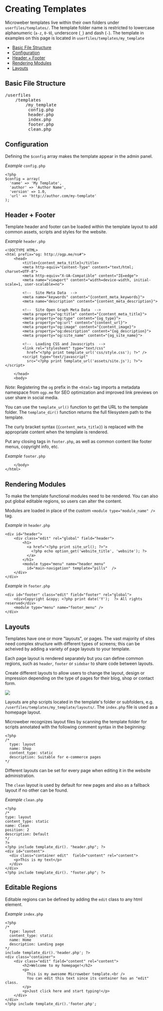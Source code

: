 # Creating Templates

Microweber templates live within their own folders under `userfiles/templates/`. The template folder name is restricted to lowercase alphanumeric (`a-z`, `0-9`), underscore (`_`) and dash (`-`). The template in examples on this page is located in `userfiles/templates/my_template`

* [Basic File Structure](#file-structure)
* [Configuration](#configuration)
* [Header + Footer](#header-footer)
* [Rendering Modules](#rendering-modules)
* [Layouts](#layouts)

## <a name="file-structure"></a> Basic File Structure
<pre>
/userfiles
    /templates
        /my_template
         config.php
         header.php
         index.php
         footer.php
         clean.php
</pre>

## <a name="configuration"></a> Configuration
Defining the `$config` array makes the template appear in the admin panel.

*Example* `config.php`
```
<?php
$config = array(
  'name' => 'My Template',
  'author' => 'Author Name',
  'version' => 1.0,
  'url' => 'http://author.com/my-template'
);
```

## <a name="header-footer"></a> Header + Footer
Template header and footer can be loaded within the template layout to add common assets, scripts and styles for the website.


*Example* `header.php`
```
<!DOCTYPE HTML>
<html prefix="og: http://ogp.me/ns#">
    <head>
        <title>{content_meta_title}</title>
        <meta http-equiv="Content-Type" content="text/html; charset=UTF-8">
        <meta http-equiv="X-UA-Compatible" content="IE=edge">
        <meta name="viewport" content="width=device-width, initial-scale=1, user-scalable=no">

        <!--  Site Meta Data  -->
        <meta name="keywords" content="{content_meta_keywords}">
        <meta name="description" content="{content_meta_description}">

        <!--  Site Open Graph Meta Data  -->
        <meta property="og:title" content="{content_meta_title}">
        <meta property="og:type" content="{og_type}">
        <meta property="og:url" content="{content_url}">
        <meta property="og:image" content="{content_image}">
        <meta property="og:description" content="{og_description}">
        <meta property="og:site_name" content="{og_site_name}">

        <!--  Loading CSS and Javascripts  -->
        <link rel="stylesheet" type="text/css"
          href="<?php print template_url('css/style.css'); ?>" />
        <script type="text/javascript"
          src="<?php print template_url('assets/site.js'); ?>"></script>

    </head>
    <body>
```
*Note:* Registering the `og` prefix in the `<html>` tag imports a metadata namespace from `ogp.me` for SEO optimization and improved link previews on user share in social media.

You can use the `template_url()` function to get the URL to the template folder. The `template_dir()` function returns the full filesystem path to the template.

The curly bracket syntax (`{content_meta_title}`) is replaced with the appropriate content when the template is rendered.

Put any closing tags in `footer.php`, as well as common content like footer menus, copyright info, etc.

*Example* `footer.php`
```
    </body>
</html>
```

## <a name="rendering-modules"></a> Rendering Modules
To make the template functional modules need to be rendered.
You can also put global editable regions, so users can alter the content.

Modules are loaded in place of the custom `<module type="module_name" />` tag.

*Example* in `header.php`
```
<div id="header">
    <div class="edit" rel="global" field="header">
        <h1>
          <a href="<?php print site_url(); ?>">
            <?php echo option_get('website_title', 'website'); ?>
          </a>
        </h1>
        <module type="menu" name="header_menu"
          id="main-navigation" template="pills"  />
    </div>
</div>
```
*Example* in `footer.php`
```
<div id="footer" class="edit" field="footer" rel="global">
    <div>Copyright &copy; <?php print date('Y');  ?> All rights reserved</div>
    <module type="menu" name="footer_menu" />
</div>
```

## Layouts <a name="layouts"></a>

Templates have one or more "layouts", or pages.
The vast majority of sites need complex structure with different types of screens; this can be acheived by adding a variety of page layouts to your template.

Each page layout is rendered separately but you can define common regions, such as `header`, `footer` or `sidebar` to share code between layouts.

Create different layouts to allow users to change the layout, design or impression depending on the type of pages for their blog, shop or contact form.

<img src="img/layout_selector.png" />

Layouts are php scripts located in the template's folder or subfolders, e.g. `/userfiles/templates/my_template/layouts/`. The `index.php` file is used as a homepage layout.

Microweber recognizes layout files by scanning the template folder for scripts annotated with the following comment syntax in the beginning:
```
<?php
/*
  type: layout
  name: Shop
  content_type: static
  description: Suitable for e-commerce pages
*/
```

Different layouts can be set for every page when editing it in the website administration.


The `clean` layout is used by default for new pages and also as a fallback layout if no other can be found.

*Example* `clean.php`
```
<?php
/*
type: layout
content_type: static
name: Clean
position: 2
description: Default
*/
?>
<?php include template_dir(). "header.php"; ?>
<div id="content"> 
  <div class="container edit"  field="content" rel="content">
    <p>This is my text</p>
  </div>
</div>
<?php include template_dir(). "footer.php"; ?>
```

## Editable Regions
Editable regions can be defined by adding the `edit` class to any html element.

*Example* `index.php`
```
<?php
/*
  type: layout
  content_type: static
  name: Home
  description: Landing page
*/
include template_dir().'header.php'; ?>
<div class="container">
    <div class="edit" field="content" rel="content">
        <h2>Welcome to my homepage!</h2>
        <p>
          This is my awesome Microweber template.<br />
          You can edit this text since its container has an "edit" class.
        </p>
        <p>Just click here and start typing!</p>
    </div>
</div>
<?php include template_dir().'footer.php';
```